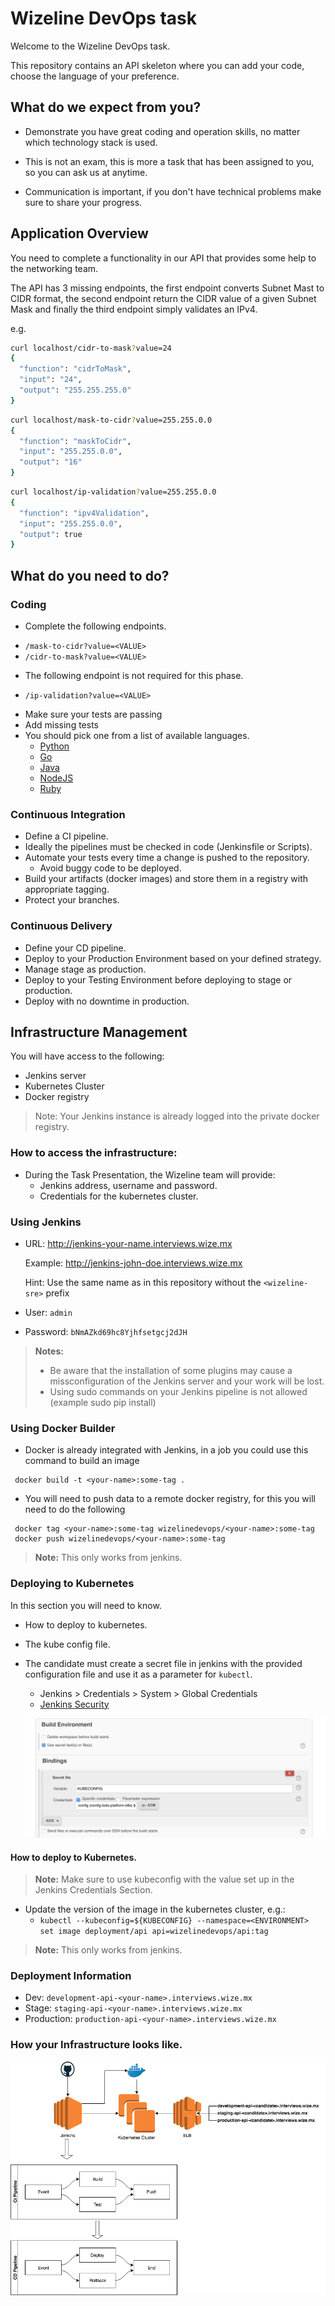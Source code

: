 # Wizeline DevOps task

Welcome to the Wizeline DevOps task.

This repository contains an API skeleton where you can add your code,
choose the language of your preference.

## What do we expect from you?

* Demonstrate you have great coding and operation skills, no matter which
technology stack is used.

* This is not an exam, this is more a task that has been assigned to you,
so you can ask us at anytime.

* Communication is important, if you don't have technical problems make sure
to share your progress.

## Application Overview

You need to complete a functionality in our API that provides some help to
the networking team.

The API has 3 missing endpoints, the first endpoint converts Subnet Mast to
CIDR format, the second endpoint return the CIDR value of a given Subnet Mask
and finally the third endpoint simply validates an IPv4.

e.g.

```bash
curl localhost/cidr-to-mask?value=24
{
  "function": "cidrToMask",
  "input": "24",
  "output": "255.255.255.0"
}
```

```bash
curl localhost/mask-to-cidr?value=255.255.0.0
{
  "function": "maskToCidr",
  "input": "255.255.0.0",
  "output": "16"
}

```

```bash
curl localhost/ip-validation?value=255.255.0.0
{
  "function": "ipv4Validation",
  "input": "255.255.0.0",
  "output": true
}

```


## What do you need to do?

### Coding
  * Complete the following endpoints.
   - `/mask-to-cidr?value=<VALUE>`
   - `/cidr-to-mask?value=<VALUE>`
  * The following endpoint is not required for this phase.
   - `/ip-validation?value=<VALUE>`
  * Make sure your tests are passing
  * Add missing tests
  * You should pick one from a list of available languages.
    - [Python](cidr_convert_api/python)
    - [Go](cidr_convert_api/go)
    - [Java](cidr_convert_api/java)
    - [NodeJS](cidr_convert_api/node)
    - [Ruby](cidr_convert_api/ruby)

### Continuous Integration
  * Define a CI pipeline.
  * Ideally the pipelines must be checked in code (Jenkinsfile or Scripts).
  * Automate your tests every time a change is pushed to the repository.
    - Avoid buggy code to be deployed.
  * Build your artifacts (docker images) and store them in a registry
    with appropriate tagging.
  * Protect your branches.

### Continuous Delivery

  * Define your CD pipeline.
  * Deploy to your Production Environment based on your defined strategy.
  * Manage stage as production.
  * Deploy to your Testing Environment before deploying to stage or production.
  * Deploy with no downtime in production.

## Infrastructure Management

  You will have access to the following:

  * Jenkins server
  * Kubernetes Cluster
  * Docker registry 
  > Note: Your Jenkins instance is already logged into the private docker registry.

### How to access the infrastructure:
  * During the Task Presentation, the Wizeline team will provide:
    - Jenkins address, username and password.
    - Credentials for the kubernetes cluster.

### Using Jenkins

 * URL: http://jenkins-your-name.interviews.wize.mx
 
   Example: http://jenkins-john-doe.interviews.wize.mx
   
   Hint: Use the same name as in this repository without the `<wizeline-sre>` prefix
 * User: `admin`
 * Password: `bNmAZkd69hc8Yjhfsetgcj2dJH`

> **Notes:** 
 > - Be aware that the installation of some plugins may cause a missconfiguration of the Jenkins server and your work will be lost.
 > - Using sudo commands on your Jenkins pipeline is not allowed (example sudo pip install)

### Using Docker Builder
  * Docker is already integrated with Jenkins, in a job you could use this
  command to build an image

```
 docker build -t <your-name>:some-tag .
```

  * You will need to push data to a remote docker registry, for this you will
  need to do the following

```
 docker tag <your-name>:some-tag wizelinedevops/<your-name>:some-tag
 docker push wizelinedevops/<your-name>:some-tag
```
> **Note:** This only works from jenkins.

### Deploying to Kubernetes

In this section you will need to know.

  * How to deploy to kubernetes.
  * The kube config file.
  * The candidate must create a secret file in jenkins with the provided
  configuration file and use it as a parameter for `kubectl`.
    - Jenkins > Credentials > System > Global Credentials
    - [Jenkins Security](https://jenkins.interviews.wize.mx/credentials/store/system/domain/_/)

    ![](jenkins-security.png "Jenkins Security")



#### How to deploy to Kubernetes.

> **Note:** Make sure to use kubeconfig with the value set up in the
> Jenkins Credentials Section.

  * Update the version of the image in the kubernetes cluster, e.g.:
    - `kubectl --kubeconfig=${KUBECONFIG} --namespace=<ENVIRONMENT>
    set image deployment/api api=wizelinedevops/api:tag`

> **Note:** This only works from jenkins.

### Deployment Information

* Dev: `development-api-<your-name>.interviews.wize.mx`
* Stage: `staging-api-<your-name>.interviews.wize.mx`
* Production: `production-api-<your-name>.interviews.wize.mx`

### How your Infrastructure looks like.

![](interview-infra.png "Your Infra")
